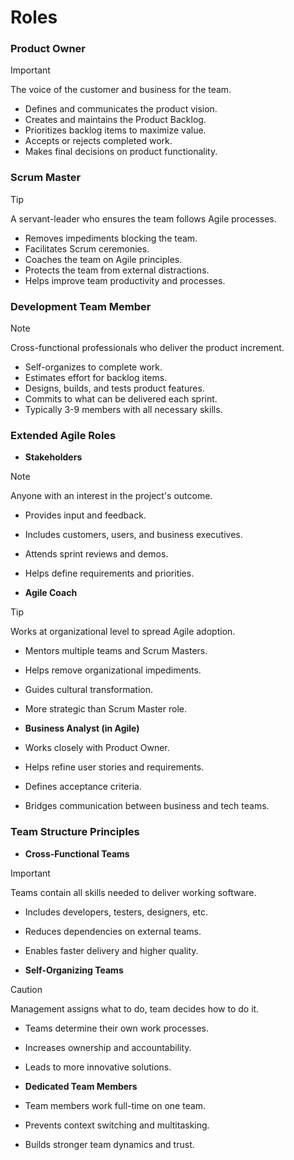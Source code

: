 # Roles

### Product Owner

> [!IMPORTANT]
> The voice of the customer and business for the team.
*   Defines and communicates the product vision.
*   Creates and maintains the Product Backlog.
*   Prioritizes backlog items to maximize value.
*   Accepts or rejects completed work.
*   Makes final decisions on product functionality.

### Scrum Master

> [!TIP]
> A servant-leader who ensures the team follows Agile processes.
*   Removes impediments blocking the team.
*   Facilitates Scrum ceremonies.
*   Coaches the team on Agile principles.
*   Protects the team from external distractions.
*   Helps improve team productivity and processes.

### Development Team Member
> [!NOTE]
> Cross-functional professionals who deliver the product increment.
*   Self-organizes to complete work.
*   Estimates effort for backlog items.
*   Designs, builds, and tests product features.
*   Commits to what can be delivered each sprint.
*   Typically 3-9 members with all necessary skills.

### Extended Agile Roles

*   **Stakeholders**
> [!NOTE]
> Anyone with an interest in the project's outcome.
*   Provides input and feedback.
*   Includes customers, users, and business executives.
*   Attends sprint reviews and demos.
*   Helps define requirements and priorities.

*   **Agile Coach**
> [!TIP]
> Works at organizational level to spread Agile adoption.
*   Mentors multiple teams and Scrum Masters.
*   Helps remove organizational impediments.
*   Guides cultural transformation.
*   More strategic than Scrum Master role.

*   **Business Analyst (in Agile)**
*   Works closely with Product Owner.
*   Helps refine user stories and requirements.
*   Defines acceptance criteria.
*   Bridges communication between business and tech teams.

### Team Structure Principles

*   **Cross-Functional Teams**
> [!IMPORTANT]
> Teams contain all skills needed to deliver working software.
*   Includes developers, testers, designers, etc.
*   Reduces dependencies on external teams.
*   Enables faster delivery and higher quality.

*   **Self-Organizing Teams**
> [!CAUTION]
> Management assigns what to do, team decides how to do it.
*   Teams determine their own work processes.
*   Increases ownership and accountability.
*   Leads to more innovative solutions.

*   **Dedicated Team Members**
*   Team members work full-time on one team.
*   Prevents context switching and multitasking.
*   Builds stronger team dynamics and trust.
